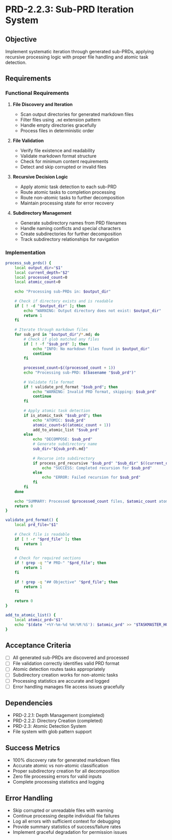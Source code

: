 # PRD-2.2.3: Sub-PRD Iteration System

## Objective
Implement systematic iteration through generated sub-PRDs, applying recursive processing logic with proper file handling and atomic task detection.

## Requirements

### Functional Requirements
1. **File Discovery and Iteration**
   - Scan output directories for generated markdown files
   - Filter files using `.md` extension pattern
   - Handle empty directories gracefully
   - Process files in deterministic order

2. **File Validation**
   - Verify file existence and readability
   - Validate markdown format structure
   - Check for minimum content requirements
   - Detect and skip corrupted or invalid files

3. **Recursive Decision Logic**
   - Apply atomic task detection to each sub-PRD
   - Route atomic tasks to completion processing
   - Route non-atomic tasks to further decomposition
   - Maintain processing state for error recovery

4. **Subdirectory Management**
   - Generate subdirectory names from PRD filenames
   - Handle naming conflicts and special characters
   - Create subdirectories for further decomposition
   - Track subdirectory relationships for navigation

### Implementation
```bash
process_sub_prds() {
    local output_dir="$1"
    local current_depth="$2"
    local processed_count=0
    local atomic_count=0
    
    echo "Processing sub-PRDs in: $output_dir"
    
    # Check if directory exists and is readable
    if [ ! -d "$output_dir" ]; then
        echo "WARNING: Output directory does not exist: $output_dir"
        return 1
    fi
    
    # Iterate through markdown files
    for sub_prd in "$output_dir"/*.md; do
        # Check if glob matched any files
        if [ ! -f "$sub_prd" ]; then
            echo "INFO: No markdown files found in $output_dir"
            continue
        fi
        
        processed_count=$((processed_count + 1))
        echo "Processing sub-PRD: $(basename "$sub_prd")"
        
        # Validate file format
        if ! validate_prd_format "$sub_prd"; then
            echo "WARNING: Invalid PRD format, skipping: $sub_prd"
            continue
        fi
        
        # Apply atomic task detection
        if is_atomic_task "$sub_prd"; then
            echo "ATOMIC: $sub_prd"
            atomic_count=$((atomic_count + 1))
            add_to_atomic_list "$sub_prd"
        else
            echo "DECOMPOSE: $sub_prd"
            # Generate subdirectory name
            sub_dir="${sub_prd%.md}"
            
            # Recurse into subdirectory
            if process_prd_recursive "$sub_prd" "$sub_dir" $((current_depth + 1)); then
                echo "SUCCESS: Completed recursion for $sub_prd"
            else
                echo "ERROR: Failed recursion for $sub_prd"
            fi
        fi
    done
    
    echo "SUMMARY: Processed $processed_count files, $atomic_count atomic tasks"
    return 0
}

validate_prd_format() {
    local prd_file="$1"
    
    # Check file is readable
    if [ ! -r "$prd_file" ]; then
        return 1
    fi
    
    # Check for required sections
    if ! grep -q "^# PRD-" "$prd_file"; then
        return 1
    fi
    
    if ! grep -q "## Objective" "$prd_file"; then
        return 1
    fi
    
    return 0
}

add_to_atomic_list() {
    local atomic_prd="$1"
    echo "$(date '+%Y-%m-%d %H:%M:%S'): $atomic_prd" >> "$TASKMASTER_HOME/atomic-tasks.log"
}
```

## Acceptance Criteria
- [ ] All generated sub-PRDs are discovered and processed
- [ ] File validation correctly identifies valid PRD format
- [ ] Atomic detection routes tasks appropriately
- [ ] Subdirectory creation works for non-atomic tasks
- [ ] Processing statistics are accurate and logged
- [ ] Error handling manages file access issues gracefully

## Dependencies
- PRD-2.2.1: Depth Management (completed)
- PRD-2.2.2: Directory Creation (completed)  
- PRD-2.3: Atomic Detection System
- File system with glob pattern support

## Success Metrics
- 100% discovery rate for generated markdown files
- Accurate atomic vs non-atomic classification
- Proper subdirectory creation for all decomposition
- Zero file processing errors for valid inputs
- Complete processing statistics and logging

## Error Handling
- Skip corrupted or unreadable files with warning
- Continue processing despite individual file failures
- Log all errors with sufficient context for debugging
- Provide summary statistics of success/failure rates
- Implement graceful degradation for permission issues